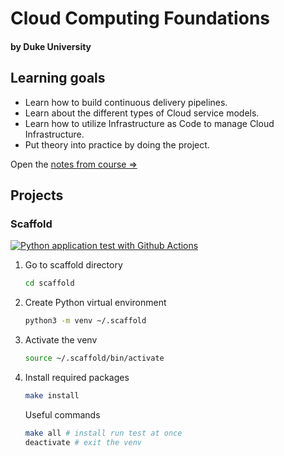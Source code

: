 # Cloud Computing Foundations
#### by Duke University

## Learning goals
- Learn how to build continuous delivery pipelines.
- Learn about the different types of Cloud service models.
- Learn how to utilize Infrastructure as Code to manage Cloud Infrastructure.
- Put theory into practice by doing the project.

Open the [notes from course =>](./notes.ipynb)

## Projects

### Scaffold

[![Python application test with Github Actions](https://github.com/agne6ka/duke-cloud-computing/actions/workflows/pythonapp.yml/badge.svg)](https://github.com/agne6ka/duke-cloud-computing/actions/workflows/pythonapp.yml)

1. Go to scaffold directory
    ```bash
    cd scaffold
    ```
2. Create Python virtual environment
    ```bash
    python3 -m venv ~/.scaffold
    ```
3. Activate the venv
    ```bash
    source ~/.scaffold/bin/activate
    ```
4. Install required packages
    ```bash
    make install
    ```

    Useful commands
    
    ```bash
    make all # install run test at once
    deactivate # exit the venv
    ```